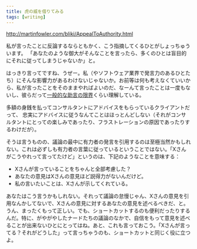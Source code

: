```yaml
---
title: 虎の威を借りてみる
tags: [writing]
---
```


http://martinfowler.com/bliki/AppealToAuthority.html

私が言ったことに反論するならともかく、こう指摘してくるひとがしょっちゅういます。
「あなたのような御大がそんなことを言ったら、多くのひとは盲目的にそれに従ってしまうじゃないか」と。

はっきり言ってですね、うぜー。私（やソフトウェア業界で発言力のあるひとたち）にそんな影響力があるわけないじゃないか。お前等は何も考えなくていいから、私が言ったことをそのままやればよいのだ、なーんて言ったことは一度もないし、彼らだって[一般的な助言の限界](LimitationsOfGeneralAdvice)くらい理解している。

多額の身銭を払ってコンサルタントにアドバイスをもらっているクライアントだって、
忠実にアドバイスに従うなんてことはほっとんどしない（それがコンサルタントにとっての楽しみであったり、フラストレーションの原因であったりするわけだが）。

そうは言うものの、議論の最中に有力者の発言を引用するのは至極当然かもしれない。これは必ずしも有力者の言葉に従っているということではない。「Xさんがこうやれって言ってたけど」というのは、下記のようなことを意味する：

* Xさんが言っていることをちゃんと全部考慮した？
* あなたの意見はXさんの意見ほど説得力がないんだけど。
* 私の言いたいことは、Xさんが示してくれている。

あなたはこう言うかもしれない。それって議論の怠慢じゃん、Xさんの意見を引用なんかしてないで、Xさんの意見に対するあなたの意見を述べるべきだ、と。うん、まったくもって正しい。でも、ショートカットするのも便利だったりするんだ。特に、がやがやしたナードたちの議論のなかで、自信をもって意見を述べることが出来ないひとにとってはね。あと、これも言っておこう。「Xさんが言ってる？それがどうした」って言っちゃうのも、ショートカットと同じく役に立つよ。
